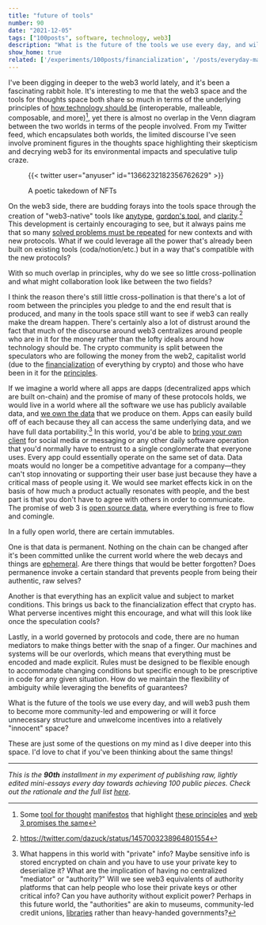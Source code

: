 ```yaml
---
title: "future of tools"
number: 90
date: "2021-12-05"
tags: ["100posts", software, technology, web3]
description: "What is the future of the tools we use every day, and will web3 push them to become more community-led and empowering or will it force unnecessary structure and unwelcome incentives into a relatively \"innocent\" space?"
show_home: true
related: ['/experiments/100posts/financialization', '/posts/everyday-magic', '/experiments/100posts/resolved-problems', '/experiments/100posts/allure-of-ephemerality', '/experiments/100posts/scope-of-normality']
---
```


I've been digging in deeper to the web3 world lately, and it's been a fascinating rabbit hole. It's interesting to me that the web3 space and the tools for thoughts space both share so much in terms of the underlying principles of [how technology should be](/posts/everyday-magic) (interoperable, malleable, composable, and more)[^1], yet there is almost no overlap in the Venn diagram between the two worlds in terms of the people involved. From my Twitter feed, which encapsulates both worlds, the limited discourse I've seen involve prominent figures in the thoughts space highlighting their skepticism and decrying web3 for its environmental impacts and speculative tulip craze. 

<figure class="embed">
    {{< twitter user="anyuser" id="1366232182356762629" >}}
    <figcaption><p>A poetic takedown of NFTs</p></figcaption>
</figure>


On the web3 side, there are budding forays into the tools space through the creation of "web3-native" tools like [anytype](anytype.io0), [gordon's tool](https://twitter.com/gordonbrander/status/1458290443091804160), and [clarity](https://www.clarity.so/).[^2] This development is certainly encouraging to see, but it always pains me that so many [solved problems must be repeated](/experiments/100posts/resolved-problems) for new contexts and with new protocols. What if we could leverage all the power that's already been built on existing tools (coda/notion/etc.) but in a way that's compatible with the new protocols? 

With so much overlap in principles, why do we see so little cross-pollination and what might collaboration look like between the two fields? 

I think the reason there's still little cross-pollination is that there's a lot of room between the principles you pledge to and the end result that is produced, and many in the tools space still want to see if web3 can really make the dream happen. There's certainly also a lot of distrust around the fact that much of the discourse around web3 centralizes around people who are in it for the money rather than the lofty ideals around how technology should be. The crypto community is split between the speculators who are following the money from the web2, capitalist world (due to the [financialization](/experiments/100posts/financialization) of everything by crypto) and those who have been in it for the [principles](/experiments/100posts/scope-of-normality).

If we imagine a world where all apps are dapps (decentralized apps which are built on-chain) and the promise of many of these protocols holds, we would live in a world where all the software we use has publicly available data, and [we own the data](https://twitter.com/ceramicnetwork/status/1462566988644036608) that we produce on them. Apps can easily build off of each because they all can access the same underlying data, and we have full data portability.[^3] In this world, you'd be able to [bring your own client](https://www.geoffreylitt.com/2021/03/05/bring-your-own-client.html) for social media or messaging or any other daily software operation that you'd normally have to entrust to a single conglomerate that everyone uses. Every app could essentially operate on the same set of data. Data moats would no longer be a competitive advantage for a company—they can't stop innovating or supporting their user base just because they have a critical mass of people using it. We would see market effects kick in on the basis of how much a product actually resonates with people, and the best part is that you don't have to agree with others in order to communicate. The promise of web 3 is [open source data](https://twitter.com/Iiterature/status/1458569146996862982), where everything is free to flow and comingle. 

In a fully open world, there are certain immutables. 

One is that data is permanent. Nothing on the chain can be changed after it's been committed unlike the current world where the web decays and things are [ephemeral](/experiments/100posts/allure-of-ephemerality). Are there things that would be better forgotten? Does permanence invoke a certain standard that prevents people from being their authentic, raw selves?

Another is that everything has an explicit value and subject to market conditions. This brings us back to the financialization effect that crypto has. What perverse incentives might this encourage, and what will this look like once the speculation cools? 

Lastly, in a world governed by protocols and code, there are no human mediators to make things better with the snap of a finger. Our machines and systems will be our overlords, which means that everything must be encoded and made explicit. Rules must be designed to be flexible enough to accommodate changing conditions but specific enough to be prescriptive in code for any given situation. How do we maintain the flexibility of ambiguity while leveraging the benefits of guarantees? 

What is the future of the tools we use every day, and will web3 push them to become more community-led and empowering or will it force unnecessary structure and unwelcome incentives into a relatively "innocent" space?

These are just some of the questions on my mind as I dive deeper into this space. I'd love to chat if you've been thinking about the same things!

[^1]: Some [tool for thought](https://www.inkandswitch.com/) [manifestos](https://numinous.productions/ttft/) that highlight [these principles](https://www.mollymielke.com/cc) and [web 3 promises the same](https://baby.mirror.xyz/O7a922A-9zT4C4UwssRExkftdHywJ-13sR2rxQ-t__k?utm_source=pocket_mylist)
[^2]: https://twitter.com/dazuck/status/1457003238964801554
[^3]: What happens in this world with "private" info? Maybe sensitive info is stored encrypted on chain and you have to use your private key to deserialize it? What are the implication of having no centralized "mediator" or "authority?" Will we see web3 equivalents of authority platforms that can help people who lose their private keys or other critical info? Can you have authority without explicit power? Perhaps in this future world, the "authorities" are akin to museums, community-led credit unions, [libraries](https://www.nytimes.com/2020/02/25/books/review/joanne-mcneil-lurking.html#:~:text=or%20maybe%20the%20internet%20should%20be%20more%20like%20a%20library%2C%20%E2%80%9Ca%20civic%20and%20independent%20body%20...%20guided%20by%20principles%20of%20justice%2C%20rights%20and%20human%20dignity%2C%E2%80%9D%20where%20%E2%80%9Ceveryone%20is%20welcome%20...%20just%20for%20being.%E2%80%9D) rather than heavy-handed governments?

---
*This is the **90th** installment in my experiment of publishing raw, lightly edited mini-essays every day towards achieving 100 public pieces. Check out the rationale and the full list [here](/experiments/100posts/)*.
